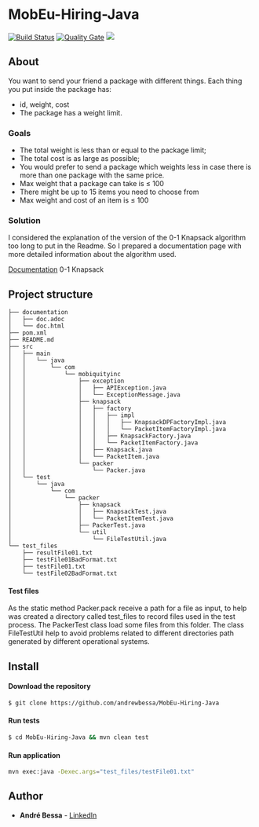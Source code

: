 # MobEu-Hiring-Java

[![Build Status](https://travis-ci.org/andrewbessa/MobEu-Hiring-Java.svg?branch=master)](https://travis-ci.org/andrewbessa/MobEu-Hiring-Java)
[![Quality Gate](https://sonarcloud.io/api/project_badges/measure?project=andrewbessa_MobEu-Hiring-Java&metric=alert_status)](https://sonarcloud.io/dashboard?id=andrewbessa_MobEu-Hiring-Java) 
<a href="https://opensource.org/licenses/MIT"><img src="https://img.shields.io/badge/License-MIT-blue.svg"></a>

## About

You want to send your friend a package with different things. Each thing you put inside the package has:

* id, weight, cost
* The package has a weight limit.

### Goals

* The total weight is less than or equal to the package limit;
* The total cost is as large as possible;
* You would prefer to send a package which weights less in case there is more than one package with the same price.
* Max weight that a package can take is ≤ 100
* There might be up to 15 items you need to choose from
* Max weight and cost of an item is ≤ 100

### Solution

I considered the explanation of the version of the 0-1 Knapsack algorithm too long to put in the Readme. So I prepared a documentation page with more detailed information about the algorithm used.

[Documentation](http://htmlpreview.github.io/?https://github.com/andrewbessa/MobEu-Hiring-Java/blob/master/documentation/doc.html) 0-1 Knapsack

## Project structure

```
├── documentation
│   ├── doc.adoc
│   └── doc.html
├── pom.xml
├── README.md
├── src
│   ├── main
│   │   └── java
│   │       └── com
│   │           └── mobiquityinc
│   │               ├── exception
│   │               │   ├── APIException.java
│   │               │   └── ExceptionMessage.java
│   │               ├── knapsack
│   │               │   ├── factory
│   │               │   │   ├── impl
│   │               │   │   │   ├── KnapsackDPFactoryImpl.java
│   │               │   │   │   └── PacketItemFactoryImpl.java
│   │               │   │   ├── KnapsackFactory.java
│   │               │   │   └── PacketItemFactory.java
│   │               │   ├── Knapsack.java
│   │               │   └── PacketItem.java
│   │               └── packer
│   │                   └── Packer.java
│   └── test
│       └── java
│           └── com
│               └── packer
│                   ├── knapsack
│                   │   ├── KnapsackTest.java
│                   │   └── PacketItemTest.java
│                   ├── PackerTest.java
│                   └── util
│                       └── FileTestUtil.java
└── test_files
    ├── resultFile01.txt
    ├── testFile01BadFormat.txt
    ├── testFile01.txt
    └── testFile02BadFormat.txt
```

#### Test files

As the static method Packer.pack receive a path for a file as input, to help was created a directory called test_files to record files used in the test process.  The PackerTest class load some files from this folder. The class FileTestUtil help to avoid problems related to different directories path generated by different operational systems. 

## Install
#### Download the repository
```sh
$ git clone https://github.com/andrewbessa/MobEu-Hiring-Java
```

#### Run tests
```sh
$ cd MobEu-Hiring-Java && mvn clean test
```

#### Run application
```sh
mvn exec:java -Dexec.args="test_files/testFile01.txt"
```
## Author

* **André Bessa** - [LinkedIn](https://www.linkedin.com/in/andregomesbessa/)